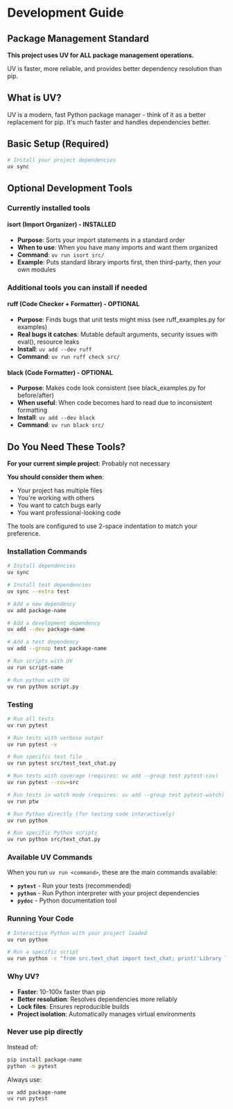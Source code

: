 # Development Guide

## Package Management Standard

**This project uses UV for ALL package management operations.**

UV is faster, more reliable, and provides better dependency resolution than pip.

## What is UV?

UV is a modern, fast Python package manager - think of it as a better replacement for pip. It's much faster and handles dependencies better.

## Basic Setup (Required)

```bash
# Install your project dependencies
uv sync
```

## Optional Development Tools

### Currently installed tools

#### isort (Import Organizer) - INSTALLED

- **Purpose**: Sorts your import statements in a standard order
- **When to use**: When you have many imports and want them organized
- **Command**: `uv run isort src/`
- **Example**: Puts standard library imports first, then third-party, then your own modules

### Additional tools you can install if needed

#### ruff (Code Checker + Formatter) - OPTIONAL

- **Purpose**: Finds bugs that unit tests might miss (see ruff_examples.py for examples)
- **Real bugs it catches**: Mutable default arguments, security issues with eval(), resource leaks
- **Install**: `uv add --dev ruff`
- **Command**: `uv run ruff check src/`

#### black (Code Formatter) - OPTIONAL  

- **Purpose**: Makes code look consistent (see black_examples.py for before/after)
- **When useful**: When code becomes hard to read due to inconsistent formatting
- **Install**: `uv add --dev black`
- **Command**: `uv run black src/`

## Do You Need These Tools?

**For your current simple project**: Probably not necessary

**You should consider them when**:

- Your project has multiple files
- You're working with others
- You want to catch bugs early
- You want professional-looking code

The tools are configured to use 2-space indentation to match your preference.

### Installation Commands

```bash
# Install dependencies
uv sync

# Install test dependencies
uv sync --extra test

# Add a new dependency
uv add package-name

# Add a development dependency
uv add --dev package-name

# Add a test dependency
uv add --group test package-name

# Run scripts with UV
uv run script-name

# Run python with UV
uv run python script.py
```

### Testing

```bash
# Run all tests
uv run pytest

# Run tests with verbose output
uv run pytest -v

# Run specific test file
uv run pytest src/test_text_chat.py

# Run tests with coverage (requires: uv add --group test pytest-cov)
uv run pytest --cov=src

# Run tests in watch mode (requires: uv add --group test pytest-watch)
uv run ptw

# Run Python directly (for testing code interactively)
uv run python

# Run specific Python scripts
uv run python src/text_chat.py
```

### Available UV Commands

When you run `uv run <command>`, these are the main commands available:

- **`pytest`** - Run your tests (recommended)
- **`python`** - Run Python interpreter with your project dependencies
- **`pydoc`** - Python documentation tool

### Running Your Code

```bash
# Interactive Python with your project loaded
uv run python

# Run a specific script
uv run python -c "from src.text_chat import text_chat; print('Library loaded!')"
```

### Why UV?

- **Faster**: 10-100x faster than pip
- **Better resolution**: Resolves dependencies more reliably
- **Lock files**: Ensures reproducible builds
- **Project isolation**: Automatically manages virtual environments

### Never use pip directly

Instead of:

```bash
pip install package-name
python -m pytest
```

Always use:

```bash
uv add package-name
uv run pytest
```
